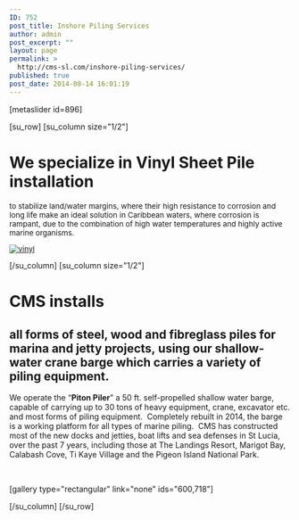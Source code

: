 ```yaml
---
ID: 752
post_title: Inshore Piling Services
author: admin
post_excerpt: ""
layout: page
permalink: >
  http://cms-sl.com/inshore-piling-services/
published: true
post_date: 2014-08-14 16:01:19
---
```

<p style="text-align: left;">[metaslider id=896]</p>
[su_row]
[su_column size="1/2"]
<h1>We specialize in
<strong>Vinyl Sheet Pile installation</strong></h1>
<p style="font-size: 13.333333969116211px; font-weight: normal;">to stabilize land/water margins, where their high resistance to corrosion and long life make an ideal solution in Caribbean waters, where corrosion is rampant, due to the combination of high water temperatures and highly active marine organisms.</p>
<p style="font-size: 13.333333969116211px; font-weight: normal;"><a href="http://cms-sl.com/cms/wp-content/uploads/2014/08/vinyl-e1412143216486.jpg"><img class="size-full wp-image-959 alignright" src="http://cms-sl.com/cms/wp-content/uploads/2014/08/vinyl-e1412143216486.jpg" alt="vinyl" /></a></p>
[/su_column]
[su_column size="1/2"]
<h1><strong>CMS installs </strong></h1>
<h2>all forms of steel, wood and fibreglass piles for marina and jetty projects, using our shallow-water crane barge which carries a variety of piling equipment.</h2>
We operate the “<strong>Piton Piler</strong>” a 50 ft. self-propelled shallow water barge, capable of carrying up to 30 tons of heavy equipment, crane, excavator etc. and most forms of piling equipment.  Completely rebuilt in 2014, the barge is a working platform for all types of marine piling.  CMS has constructed most of the new docks and jetties, boat lifts and sea defenses in St Lucia, over the past 7 years, including those at The Landings Resort, Marigot Bay, Calabash Cove, Ti Kaye Village and the Pigeon Island National Park.

&nbsp;

[gallery type="rectangular" link="none" ids="600,718"]

[/su_column]
[/su_row]